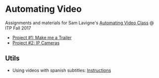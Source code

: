 # Automating Video 

Assignments and materials for Sam Lavigne's [Automating Video Class](https://github.com/antiboredom/automating-video-itp) @ ITP Fall 2017 

- [Project #1: Make me a Trailer](work/Make_me_a_trailer)
- [Project #2: IP Cameras](work/ip_camera)

## Utils

- Using videos with spanish subtitles: [Instructions](SPANISH.md)